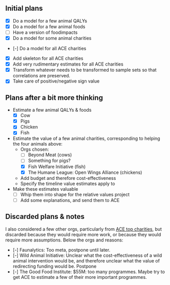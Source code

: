 ## Initial plans

- [x] Do a model for a few animal QALYs
- [x] Do a model for a few animal foods
- [ ] Have a version of foodimpacts
- [x] Do a model for some animal charities
- [-] Do a model for all ACE charities
- [x] Add skeleton for all ACE charities
- [x] Add very rudimentary estimates for all ACE charities
- [x] Transform whatever needs to be transformed to sample sets so that correlations are preserved.
- [x] Take care of positive/negative sign value

## Plans after a bit more thinking

- Estimate a few animal QALYs & foods
  - [x] Cow
  - [x] Pigs
  - [x] Chicken
  - [x] Fish
- Estimate the value of a few animal charities, corresponding to helping the four animals above:
  - Orgs chosen:
    - [ ] Beyond Meat (cows)
    - [ ] Something for pigs?
    - [x] Fish Welfare Initiative (fish)
    - [x] The Humane League: Open Wings Alliance (chickens)
  - Add budget and therefore cost-effectiveness 
  - Specify the timeline value estimates apply to
- Make these estimates valuable
  - [ ] Whip them into shape for the relative values project
  - [ ] Add some explanations, and send them to ACE

## Discarded plans & notes

I also considered a few other orgs, particularly from [ACE top charities](<https://animalcharityevaluators.org/donation-advice/recommended-charities/>), but discarded because they would require more work, or because they would require more assumptions. Below the orgs and reasons: 

- [-] Faunalytics: Too meta, postpone until later.
- [-] Wild Animal Initiative: Unclear what the cost-effectiveness of a wild animal intervention would be, and therefore unclear what the value of redirecting funding would be. Postpone
- [-] The Good Food Institute: $55M: too many programmes. Maybe try to get ACE to estimate a few of their more important programmes.
